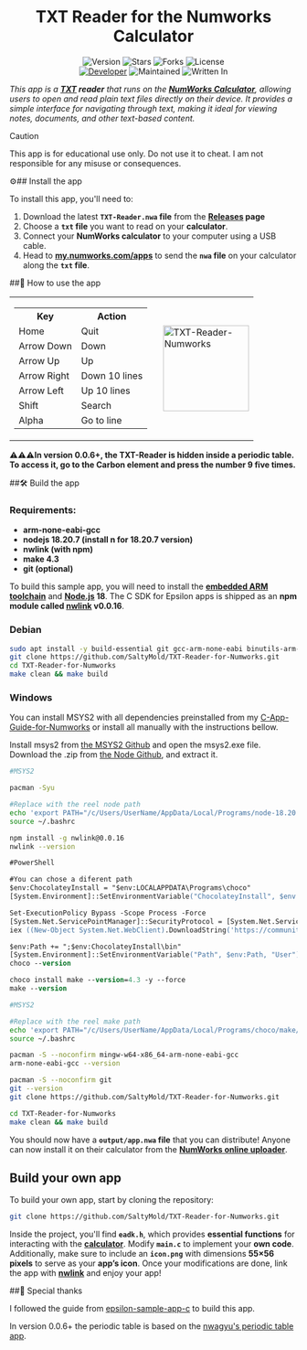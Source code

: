 <h1 align="center">TXT Reader for the Numworks Calculator</h1>
<p align="center">
    <img alt="Version" src="https://img.shields.io/badge/Version-0.0.6-blue?style=for-the-badge&color=blue">
    <img alt="Stars" src="https://img.shields.io/github/stars/SaltyMold/TXT-Reader-for-Numworks?style=for-the-badge&color=magenta">
    <img alt="Forks" src="https://img.shields.io/github/forks/SaltyMold/TXT-Reader-for-Numworks?color=cyan&style=for-the-badge&color=purple">
    <img alt="License" src="https://img.shields.io/github/license/SaltyMold/TXT-Reader-for-Numworks?style=for-the-badge&color=blue">
    <br>
    <a href="https://github.com/SaltyMold"><img title="Developer" src="https://img.shields.io/badge/Developer-SaltyMold-red?style=flat-square"></a>
    <img alt="Maintained" src="https://img.shields.io/badge/Maintained-No-blue?style=flat-square">
    <img alt="Written In" src="https://img.shields.io/badge/Written%20In-C-yellow?style=flat-square">
</p>

_This app is a **[TXT](https://en.wikipedia.org/wiki/Text_file) reader** that runs on the **[NumWorks Calculator](https://www.numworks.com)**, allowing users to open and read plain text files directly on their device. It provides a simple interface for navigating through text, making it ideal for viewing notes, documents, and other text-based content._

> [!CAUTION]
> This app is for educational use only. Do not use it to cheat. I am not responsible for any misuse or consequences.

⚙️## Install the app

To install this app, you'll need to:
1. Download the latest **`TXT-Reader.nwa` file** from the **[Releases](https://github.com/SaltyMold/TXT-Reader-for-Numworks/releases) page**
2. Choose a **`txt` file** you want to read on your **calculator**.
3. Connect your **NumWorks calculator** to your computer using a USB cable.  
4. Head to **[my.numworks.com/apps](https://my.numworks.com/apps)** to send the **`nwa` file** on your calculator along the **`txt` file**.

##📕 How to use the app

<table>
  <tr>
    <td>
      <table>
        <tr>
          <th>Key</th>
          <th>Action</th>
        </tr>
        <tr>
          <td>Home</td>
          <td>Quit</td>
        </tr>
        <tr>
          <td>Arrow Down</td>
          <td>Down</td>
        </tr>
        <tr>
          <td>Arrow Up</td>
          <td>Up</td>
        </tr>
        <tr>
        <td>Arrow Right</td>
          <td>Down 10 lines</td>
        </tr>
        <td>Arrow Left</td>
          <td>Up 10 lines</td>
        </tr>
         <tr>
          <td>Shift</td>
          <td>Search</td>
        </tr>
        <tr>
          <td>Alpha</td>
          <td>Go to line</td>
        </tr>
      </table>
    </td>
    <td style="padding-left: 20px;">
      <img src="https://github.com/user-attachments/assets/632d2643-af72-4ed0-a10f-5eafbf255c7c" width="150" alt="TXT-Reader-Numworks">
    </td>
  </tr>
</table>

⚠️⚠️⚠️<strong>In version 0.0.6+, the TXT-Reader is hidden inside a periodic table. To access it, go to the Carbon element and press the number 9 five times.</strong>

##🛠️ Build the app

### Requirements:

- **arm-none-eabi-gcc**
- **nodejs 18.20.7 (install n for 18.20.7 version)**
- **nwlink (with npm)**
- **make 4.3**
- **git (optional)**

To build this sample app, you will need to install the **[embedded ARM toolchain](https://developer.arm.com/Tools%20and%20Software/GNU%20Toolchain)** and **[Node.js](https://nodejs.org/en/) 18**. The C SDK for Epsilon apps is shipped as an **npm module called [nwlink](https://www.npmjs.com/package/nwlink) v0.0.16**.

### Debian

```sh
sudo apt install -y build-essential git gcc-arm-none-eabi binutils-arm-none-eabi nodejs npm && npm install -g n && sudo n 18 && npm install -g nwlink@0.0.16
git clone https://github.com/SaltyMold/TXT-Reader-for-Numworks.git
cd TXT-Reader-for-Numworks
make clean && make build
```

### Windows

You can install MSYS2 with all dependencies preinstalled from my [C-App-Guide-for-Numworks](https://github.com/SaltyMold/C-App-Guide-for-Numworks) or install all manually with the instructions bellow.

Install msys2 from [the MSYS2 Github](https://github.com/msys2/msys2-installer/releases/download/2025-02-21/msys2-x86_64-20250221.exe) and open the msys2.exe file.
Download the .zip from [the Node Github](https://github.com/actions/node-versions/releases/download/18.20.7-13438827950/node-18.20.7-win32-x64.7z), and extract it.

```sh
#MSYS2

pacman -Syu

#Replace with the reel node path
echo 'export PATH="/c/Users/UserName/AppData/Local/Programs/node-18.20.7-win32-x64:$PATH"' >> ~/.bashrc
source ~/.bashrc

npm install -g nwlink@0.0.16
nwlink --version
```

```ps
#PowerShell

#You can chose a diferent path
$env:ChocolateyInstall = "$env:LOCALAPPDATA\Programs\choco"
[System.Environment]::SetEnvironmentVariable("ChocolateyInstall", $env:ChocolateyInstall, "User")

Set-ExecutionPolicy Bypass -Scope Process -Force
[System.Net.ServicePointManager]::SecurityProtocol = [System.Net.ServicePointManager]::SecurityProtocol -bor 3072
iex ((New-Object System.Net.WebClient).DownloadString('https://community.chocolatey.org/install.ps1'))

$env:Path += ";$env:ChocolateyInstall\bin"
[System.Environment]::SetEnvironmentVariable("Path", $env:Path, "User")
choco --version

choco install make --version=4.3 -y --force
make --version
```

```sh
#MSYS2

#Replace with the reel make path
echo 'export PATH="/c/Users/UserName/AppData/Local/Programs/choco/make/bin:$PATH"' >> ~/.bashrc 
source ~/.bashrc

pacman -S --noconfirm mingw-w64-x86_64-arm-none-eabi-gcc
arm-none-eabi-gcc --version

pacman -S --noconfirm git
git --version
git clone https://github.com/SaltyMold/TXT-Reader-for-Numworks.git

cd TXT-Reader-for-Numworks
make clean && make build
```

You should now have a **`output/app.nwa` file** that you can distribute! Anyone can now install it on their calculator from the **[NumWorks online uploader](https://my.numworks.com/apps)**.

## Build your own app

To build your own app, start by cloning the repository:

```sh
git clone https://github.com/SaltyMold/TXT-Reader-for-Numworks.git
```
Inside the project, you'll find **`eadk.h`**, which provides **essential functions** for interacting with the **[calculator](https://en.wikipedia.org/wiki/NumWorks)**. Modify **`main.c`** to implement your **own code**.
Additionally, make sure to include an **`icon.png`** with dimensions **55×56 pixels** to serve as your **app’s icon**. Once your modifications are done, link the app with **[nwlink](https://www.npmjs.com/package/nwlink)** and enjoy your app!

##🌟 Special thanks 

I followed the guide from [epsilon-sample-app-c](https://github.com/numworks/epsilon-sample-app-c) to build this app.

In version 0.0.6+ the periodic table is based on the [nwagyu's periodic table app](https://github.com/nwagyu/periodic).
